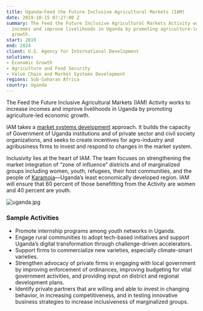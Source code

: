 ```yaml
---
title: Uganda—Feed the Future Inclusive Agricultural Markets (IAM)
date: 2019-10-15 07:27:00 Z
summary: The Feed the Future Inclusive Agricultural Markets Activity works to increase
  incomes and improve livelihoods in Uganda by promoting agriculture-led economic
  growth.
start: 2019
end: 2024
client: U.S. Agency for International Development
solutions:
- Economic Growth
- Agriculture and Food Security
- Value Chain and Market Systems Development
regions: Sub-Saharan Africa
country: Uganda
---
```


The Feed the Future Inclusive Agricultural Markets (IAM) Activity works to increase incomes and improve livelihoods in Uganda by promoting agriculture-led economic growth.
 
IAM takes a [market systems development](https://dai-global-developments.com/articles/market-systems-development-a-primer-on-pro-poor-programming?utm_source=daidotcom) approach. It builds the capacity of Government of Uganda institutions and of private sector and civil society organizations, and seeks to create incentives for agro-industry and agribusiness firms to invest and respond to changes in the market system. 
 
Inclusivity lies at the heart of IAM. The team focuses on strengthening the market integration of “zone of influence” districts and of marginalized groups including women, youth, refugees, their host communities, and the people of [Karamoja](https://en.wikipedia.org/wiki/Karamoja)—Uganda’s least economically developed region. IAM will ensure that 60 percent of those benefitting from the Activity are women and 40 percent are youth.

![uganda.jpg](/uploads/uganda.jpg)

### Sample Activities

* Promote internship programs among youth networks in Uganda.
* Engage rural communities to adopt tech-based initiatives and support Uganda’s digital transformation through challenge-driven accelerators.
* Support firms to commercialize new varieties, especially climate-smart varieties.
* Strengthen advocacy of private firms in engaging with local government by improving enforcement of ordinances, improving budgeting for vital government activities, and providing input on district and regional development plans.
* Identify private partners that are willing and able to invest in changing behavior, in increasing competitiveness, and in testing innovative business strategies to increase inclusiveness of marginalized groups.